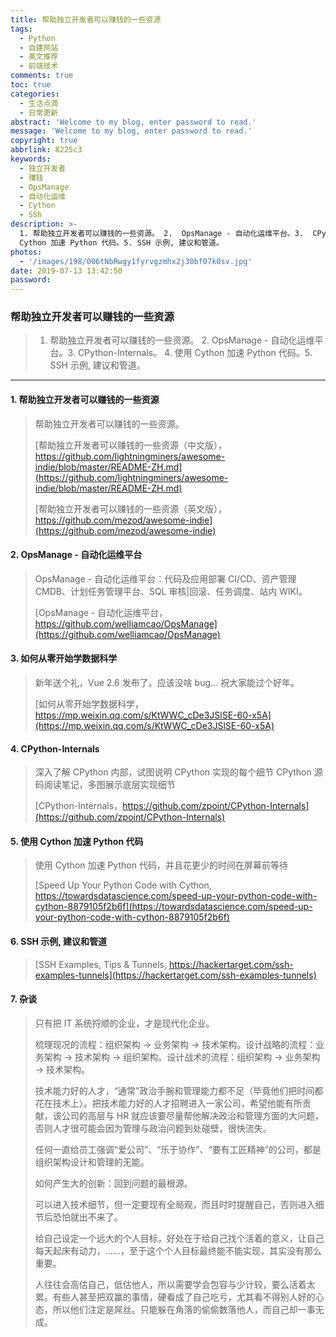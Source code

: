 ```yaml
---
title: 帮助独立开发者可以赚钱的一些资源
tags:
  - Python
  - 自建网站
  - 美文推荐
  - 前端技术
comments: true
toc: true
categories:
  - 生活点滴
  - 日常更新
abstract: 'Welcome to my blog, enter password to read.'
message: 'Welcome to my blog, enter password to read.'
copyright: true
abbrlink: 8225c3
keywords:
  - 独立开发者
  - 赚钱
  - OpsManage
  - 自动化运维
  - Cython
  - SSh
description: >-
  1. 帮助独立开发者可以赚钱的一些资源。 2.  OpsManage - 自动化运维平台。3.  CPython-Internals。 4. 使用
  Cython 加速 Python 代码。5. SSH 示例, 建议和管道。
photos:
  - '/images/198/006tNbRwgy1fyrvgzmhx2j30bf07k0sv.jpg'
date: 2019-07-13 13:42:50
password:
---
```

<script type="text/javascript" src="/js/src/bai.js"></script>

### 帮助独立开发者可以赚钱的一些资源
>  1. 帮助独立开发者可以赚钱的一些资源。 2.  OpsManage - 自动化运维平台。3.  CPython-Internals。 4. 使用 Cython 加速 Python 代码。5. SSH 示例, 建议和管道。

---
#### 1. 帮助独立开发者可以赚钱的一些资源
> 帮助独立开发者可以赚钱的一些资源。
>
> [帮助独立开发者可以赚钱的一些资源（中文版），https://github.com/lightningminers/awesome-indie/blob/master/README-ZH.md](https://github.com/lightningminers/awesome-indie/blob/master/README-ZH.md)
>
> [帮助独立开发者可以赚钱的一些资源（英文版），https://github.com/mezod/awesome-indie](https://github.com/mezod/awesome-indie)

#### 2. OpsManage - 自动化运维平台
> OpsManage - 自动化运维平台：代码及应用部署 CI/CD、资产管理 CMDB、计划任务管理平台、SQL 审核|回滚、任务调度、站内 WIKI。
>
> [OpsManage - 自动化运维平台，https://github.com/welliamcao/OpsManage](https://github.com/welliamcao/OpsManage)

#### 3. 如何从零开始学数据科学
> 新年送个礼，Vue 2.6 发布了。应该没啥 bug... 祝大家能过个好年。
>
> [如何从零开始学数据科学，https://mp.weixin.qq.com/s/KtWWC_cDe3JSlSE-60-x5A](https://mp.weixin.qq.com/s/KtWWC_cDe3JSlSE-60-x5A)

#### 4. CPython-Internals
> 深入了解 CPython 内部，试图说明 CPython 实现的每个细节 CPython 源码阅读笔记，多图展示底层实现细节
>
> [CPython-Internals，https://github.com/zpoint/CPython-Internals](https://github.com/zpoint/CPython-Internals)

#### 5. 使用 Cython 加速 Python 代码
> 使用 Cython 加速 Python 代码，并且花更少的时间在屏幕前等待
>
> [Speed Up Your Python Code with Cython, https://towardsdatascience.com/speed-up-your-python-code-with-cython-8879105f2b6f](https://towardsdatascience.com/speed-up-your-python-code-with-cython-8879105f2b6f)

#### 6. SSH 示例, 建议和管道
>
> [SSH Examples, Tips & Tunnels, https://hackertarget.com/ssh-examples-tunnels](https://hackertarget.com/ssh-examples-tunnels)


#### 7. 杂谈
> 只有把 IT 系统捋顺的企业，才是现代化企业。
>
> 梳理现况的流程：组织架构 -> 业务架构 -> 技术架构。设计战略的流程：业务架构 -> 技术架构 -> 组织架构。设计战术的流程：组织架构 -> 业务架构 -> 技术架构。 ​​​​
>
> 技术能力好的人才，“通常”政治手腕和管理能力都不足（毕竟他们把时间都花在技术上）。把技术能力好的人才招聘进入一家公司，希望他能有所贡献，该公司的高层与 HR 就应该要尽量帮他解决政治和管理方面的大问题，否则人才很可能会因为管理与政治问题到处碰壁，很快流失。 ​​​​
>
> 任何一直给员工强调“爱公司”、“乐于协作”、“要有工匠精神”的公司，都是组织架构设计和管理的无能。 ​​​​
>
> 如何产生大的创新：回到问题的最根源。 ​​​​
>
> 可以进入技术细节，但一定要现有全局观，而且时时提醒自己，否则进入细节后恐怕就出不来了。
>
> 给自己设定一个远大的个人目标，好处在于给自己找个活着的意义，让自己每天起床有动力，……，至于这个个人目标最终能不能实现，其实没有那么重要。 ​​​​
>
> 人往往会高估自己，低估他人，所以需要学会包容与少计较，要么活着太累。有些人甚至把双赢的事情，硬看成了自己吃亏，尤其看不得别人好的心态，所以他们注定是屌丝。只能躲在角落的偷偷数落他人，而自己却一事无成。
